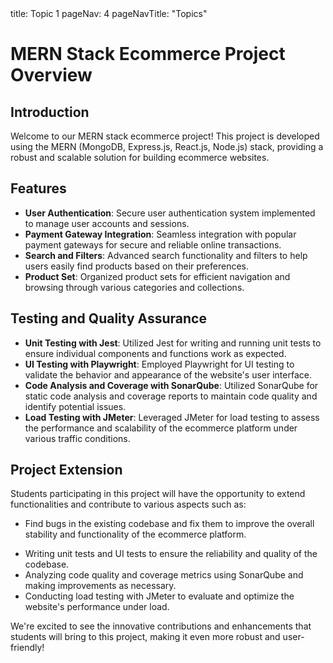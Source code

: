 <frontmatter>
  title: Topic 1
  pageNav: 4
  pageNavTitle: "Topics"
</frontmatter>

<br>

# MERN Stack Ecommerce Project Overview

## Introduction

Welcome to our MERN stack ecommerce project! This project is developed using the MERN (MongoDB, Express.js, React.js, Node.js) stack, providing a robust and scalable solution for building ecommerce websites.

## Features

- **User Authentication**: Secure user authentication system implemented to manage user accounts and sessions.
- **Payment Gateway Integration**: Seamless integration with popular payment gateways for secure and reliable online transactions.
- **Search and Filters**: Advanced search functionality and filters to help users easily find products based on their preferences.
- **Product Set**: Organized product sets for efficient navigation and browsing through various categories and collections.

## Testing and Quality Assurance

- **Unit Testing with Jest**: Utilized Jest for writing and running unit tests to ensure individual components and functions work as expected.
- **UI Testing with Playwright**: Employed Playwright for UI testing to validate the behavior and appearance of the website's user interface.
- **Code Analysis and Coverage with SonarQube**: Utilized SonarQube for static code analysis and coverage reports to maintain code quality and identify potential issues.
- **Load Testing with JMeter**: Leveraged JMeter for load testing to assess the performance and scalability of the ecommerce platform under various traffic conditions.

## Project Extension

Students participating in this project will have the opportunity to extend functionalities and contribute to various aspects such as:

- Find bugs in the existing codebase and fix them to improve the overall stability and functionality of the ecommerce platform.
<!-- - Implementing additional features and enhancements to the ecommerce website. -->
- Writing unit tests and UI tests to ensure the reliability and quality of the codebase.
- Analyzing code quality and coverage metrics using SonarQube and making improvements as necessary.
- Conducting load testing with JMeter to evaluate and optimize the website's performance under load.

We're excited to see the innovative contributions and enhancements that students will bring to this project, making it even more robust and user-friendly!

